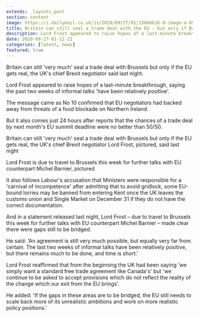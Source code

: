 ```yaml
---
extends: _layouts.post
section: content
image: https://i.dailymail.co.uk/1s/2020/09/27/01/33666616-0-image-a-89_1601165135709.jpg 
title: Britain can still seal a trade deal with the EU - but only if Brussels gets real 
description: Lord Frost appeared to raise hopes of a last-minute breakthrough, saying the past two weeks of informal talks have been relatively positive. 
date: 2020-09-27-01-12-22 
categories: [latest, news] 
featured: true 
--- 
```

Britain can still 'very much' seal a trade deal with Brussels but only if the EU gets real, the UK's chief Brexit negotiator said last night.

Lord Frost appeared to raise hopes of a last-minute breakthrough, saying the past two weeks of informal talks 'have been relatively positive'. 

The message came as No 10 confirmed that EU negotiators had backed away from threats of a food blockade on Northern Ireland.

But it also comes just 24 hours after reports that the chances of a trade deal by next month's EU summit deadline were no better than 50/50.

Britain can still 'very much' seal a trade deal with Brussels but only if the EU gets real, the UK's chief Brexit negotiator Lord Frost, pictured, said last night

Lord Frost is due to travel to Brussels this week for further talks with EU counterpart Michel Barnier, pictured

It also follows Labour's accusation that Ministers were responsible for a 'carnival of incompetence' after admitting that to avoid gridlock, some EU-bound lorries may be banned from entering Kent once the UK leaves the customs union and Single Market on December 31 if they do not have the correct documentation.

And in a statement released last night, Lord Frost – due to travel to Brussels this week for further talks with EU counterpart Michel Barnier – made clear there were gaps still to be bridged.

He said: 'An agreement is still very much possible, but equally very far from certain. The last two weeks of informal talks have been relatively positive, but there remains much to be done, and time is short.'

Lord Frost reaffirmed that from the beginning the UK had been saying 'we simply want a standard free trade agreement like Canada's' but 'we continue to be asked to accept provisions which do not reflect the reality of the change which our exit from the EU brings'.

He added: 'If the gaps in these areas are to be bridged, the EU still needs to scale back more of its unrealistic ambitions and work on more realistic policy positions.'

